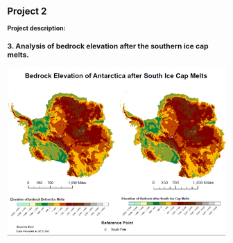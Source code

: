 ## Project 2

**Project description:**

### 3. Analysis of bedrock elevation after the southern ice cap melts.

<img src="../images/antarctica.png?raw=true"/>
